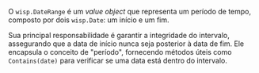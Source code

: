 O `wisp.DateRange` é um *value object* que representa um período de tempo, composto por dois `wisp.Date`: um início e um fim.

Sua principal responsabilidade é garantir a integridade do intervalo, assegurando que a data de início nunca seja posterior à data de fim. Ele encapsula o conceito de "período", fornecendo métodos úteis como `Contains(date)` para verificar se uma data está dentro do intervalo.
